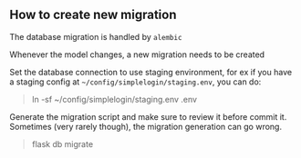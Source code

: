 ## How to create new migration

The database migration is handled by `alembic`

Whenever the model changes, a new migration needs to be created

Set the database connection to use staging environment, for ex if you have a staging config at `~/config/simplelogin/staging.env`, you can do: 

> ln -sf ~/config/simplelogin/staging.env .env

Generate the migration script and make sure to review it before commit it. Sometimes (very rarely though), the migration generation can go wrong.

> flask db migrate
